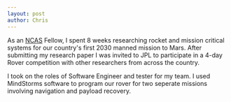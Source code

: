 ```yaml
---
layout: post
author: Chris
---
```



As an [NCAS](https://www.nasa.gov/stem/murep/projects/ncas.html) Fellow, I spent 8 weeks researching rocket and mission critical systems for our country's first 2030 manned mission to Mars. After submitting my research paper I was invited to JPL to participate in a 4-day Rover competition with other researchers from across the country.

I took on the roles of Software Engineer and tester for my team. I used MindStorms software to program our rover for two seperate missions involving navigation and payload recovery.
